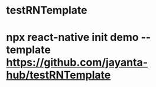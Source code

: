 # testRNTemplate
# npx react-native init demo --template https://github.com/jayanta-hub/testRNTemplate
